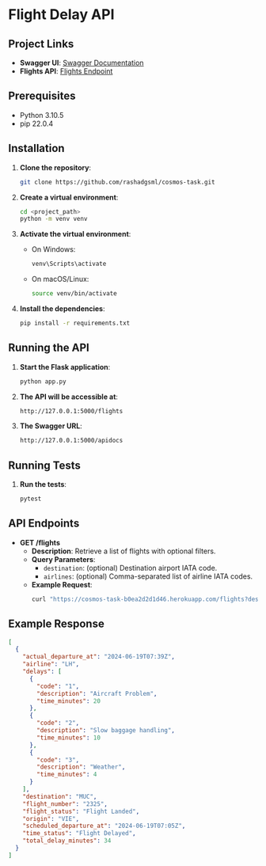 # Flight Delay API

## Project Links
- **Swagger UI**: [Swagger Documentation](https://cosmos-task-b0ea2d2d1d46.herokuapp.com/apidocs)
- **Flights API**: [Flights Endpoint](https://cosmos-task-b0ea2d2d1d46.herokuapp.com/flights)

## Prerequisites
- Python 3.10.5
- pip 22.0.4

## Installation

1. **Clone the repository**:
    ```sh
    git clone https://github.com/rashadgsml/cosmos-task.git
    ```

2. **Create a virtual environment**:
    ```sh
    cd <project_path>
    python -m venv venv
    ```

3. **Activate the virtual environment**:
    - On Windows:
        ```sh
        venv\Scripts\activate
        ```
    - On macOS/Linux:
        ```sh
        source venv/bin/activate
        ```

4. **Install the dependencies**:
    ```sh
    pip install -r requirements.txt
    ```

## Running the API

1. **Start the Flask application**:
    ```sh
    python app.py
    ```

2. **The API will be accessible at**:
    ```sh
    http://127.0.0.1:5000/flights

3. **The Swagger URL**:
    ```sh
    http://127.0.0.1:5000/apidocs
    ```

## Running Tests

1. **Run the tests**:
    ```sh
    pytest
    ```

## API Endpoints

- **GET /flights**
  - **Description**: Retrieve a list of flights with optional filters.
  - **Query Parameters**:
    - `destination`: (optional) Destination airport IATA code.
    - `airlines`: (optional) Comma-separated list of airline IATA codes.
  - **Example Request**:
    ```sh
    curl "https://cosmos-task-b0ea2d2d1d46.herokuapp.com/flights?destination=MUC&airlines=LH,OS"
    ```

## Example Response

```json
[
  {
    "actual_departure_at": "2024-06-19T07:39Z",
    "airline": "LH",
    "delays": [
      {
        "code": "1",
        "description": "Aircraft Problem",
        "time_minutes": 20
      },
      {
        "code": "2",
        "description": "Slow baggage handling",
        "time_minutes": 10
      },
      {
        "code": "3",
        "description": "Weather",
        "time_minutes": 4
      }
    ],
    "destination": "MUC",
    "flight_number": "2325",
    "flight_status": "Flight Landed",
    "origin": "VIE",
    "scheduled_departure_at": "2024-06-19T07:05Z",
    "time_status": "Flight Delayed",
    "total_delay_minutes": 34
  }
]
```